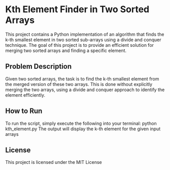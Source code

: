 # Kth Element Finder in Two Sorted Arrays
This project contains a Python implementation of an algorithm that finds the k-th smallest element in two sorted sub-arrays using a divide and conquer technique. The goal of this project is to provide an efficient solution for merging two sorted arrays and finding a specific element.

## Problem Description
Given two sorted arrays, the task is to find the k-th smallest element from the merged version of these two arrays. This is done without explicitly merging the two arrays, using a divide and conquer approach to identify the element efficiently.

## How to Run
To run the script, simply execute the following into your terminal: python kth_element.py
The output will display the k-th element for the given input arrays

## License
This project is licensed under the MIT License
